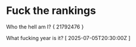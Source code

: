 # Fuck the rankings

Who the hell am I?
{ 21792476 }

What fucking year is it?
[ 2025-07-05T20:30:00Z ]
